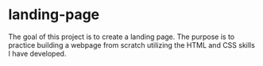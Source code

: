 # landing-page

The goal of this project is to create a landing page. The purpose is to practice building a webpage from scratch utilizing the HTML and CSS skills I have developed.
